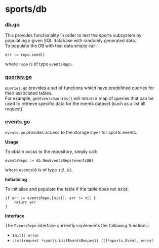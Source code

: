 # sports/db

### [db.go](db.go)
This provides functionality in order to test the sports subsystem by populating
a given SQL database with randomly generated data.
<br>
To populate the DB with test data simply call:
```
err := repo.seed()
```
where `repo` is of type `eventsRepo`.

### [queries.go](queries.go)
`queries.go` provides a set of functions which have predefined queries for their 
associated tables.
<br>
For example, `getEventsQueries()` will return a map of queries that can be used
to retrieve specific data for the events dataset (such as a list all request). 

### [events.go](events.go)
`events.go` provides access to the storage layer for sports events.

**Usage**

To obtain accss to the repository, simply call:
```
eventsRepo := db.NewEventsRepo(eventsDB)
```
where `eventsDB` is of type `sql.DB`.

**Initialising**

To initialise and populate the table if the table does not exist:
```
if err := eventsRepo.Init(); err != nil {
    return err
}
```

**Interface**

The `EventsRepo` interface currently implements the following functions:
- `Init() error`
- `List(request *sports.ListEventsRequest) ([]*sports.Event, error)`